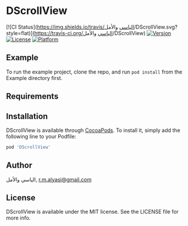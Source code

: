 # DScrollView

[![CI Status](https://img.shields.io/travis/الياسي والأمل/DScrollView.svg?style=flat)](https://travis-ci.org/الياسي والأمل/DScrollView)
[![Version](https://img.shields.io/cocoapods/v/DScrollView.svg?style=flat)](https://cocoapods.org/pods/DScrollView)
[![License](https://img.shields.io/cocoapods/l/DScrollView.svg?style=flat)](https://cocoapods.org/pods/DScrollView)
[![Platform](https://img.shields.io/cocoapods/p/DScrollView.svg?style=flat)](https://cocoapods.org/pods/DScrollView)

## Example

To run the example project, clone the repo, and run `pod install` from the Example directory first.

## Requirements

## Installation

DScrollView is available through [CocoaPods](https://cocoapods.org). To install
it, simply add the following line to your Podfile:

```ruby
pod 'DScrollView'
```

## Author

الياسي والأمل, r.m.alyasi@gmail.com

## License

DScrollView is available under the MIT license. See the LICENSE file for more info.
